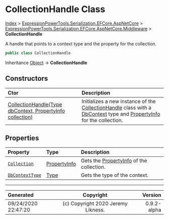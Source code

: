 ﻿# CollectionHandle Class

[Index](../index.md) > [ExpressionPowerTools.Serialization.EFCore.AspNetCore](ExpressionPowerTools.Serialization.EFCore.AspNetCore.a.md) > [ExpressionPowerTools.Serialization.EFCore.AspNetCore.Middleware](ExpressionPowerTools.Serialization.EFCore.AspNetCore.Middleware.n.md) > **CollectionHandle**

A handle that points to a context type and the property for the collection.

```csharp
public class CollectionHandle
```

Inheritance [Object](https://docs.microsoft.com/dotnet/api/system.object) → **CollectionHandle**

## Constructors

| Ctor | Description |
| :-- | :-- |
| [CollectionHandle(Type dbContext, PropertyInfo collection)](ExpressionPowerTools.Serialization.EFCore.AspNetCore.Middleware.CollectionHandle.ctor.md#collectionhandletype-dbcontext-propertyinfo-collection) | Initializes a new instance of the [CollectionHandle](ExpressionPowerTools.Serialization.EFCore.AspNetCore.Middleware.CollectionHandle.cs.md) class with            a [DbContext](https://docs.microsoft.com/dotnet/api/microsoft.entityframeworkcore.dbcontext) type and [PropertyInfo](https://docs.microsoft.com/dotnet/api/system.reflection.propertyinfo) for the collection. |
## Properties

| Property | Type | Description |
| :-- | :-- | :-- |
| [`Collection`](ExpressionPowerTools.Serialization.EFCore.AspNetCore.Middleware.CollectionHandle.Collection.prop.md) | [PropertyInfo](https://docs.microsoft.com/dotnet/api/system.reflection.propertyinfo) | Gets the [PropertyInfo](https://docs.microsoft.com/dotnet/api/system.reflection.propertyinfo) of the collection. |
| [`DbContextType`](ExpressionPowerTools.Serialization.EFCore.AspNetCore.Middleware.CollectionHandle.DbContextType.prop.md) | [Type](https://docs.microsoft.com/dotnet/api/system.type) | Gets the type of the context. |


---

| Generated | Copyright | Version |
| :-- | :-: | --: |
| 09/24/2020 22:47:20 | (c) Copyright 2020 Jeremy Likness. | 0.9.2-alpha |
